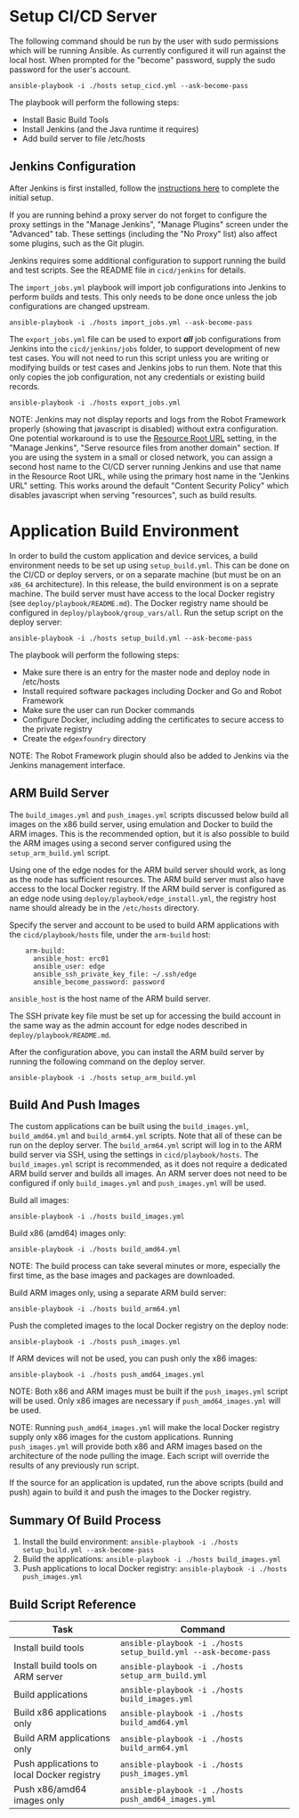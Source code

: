 # Setup CI/CD Server

The following command should be run by the user with sudo permissions which
will be running Ansible. As currently configured it will run against the local
host. When prompted for the "become" password, supply the sudo password for
the user's account.
```
ansible-playbook -i ./hosts setup_cicd.yml --ask-become-pass
```

The playbook will perform the following steps:

* Install Basic Build Tools
* Install Jenkins (and the Java runtime it requires)
* Add build server to file /etc/hosts 

## Jenkins Configuration

After Jenkins is first installed, follow the
[instructions here](https://www.jenkins.io/doc/book/installing/linux/#setup-wizard)
to complete the initial setup.

If you are running behind a proxy server do not forget to configure the
proxy settings in the "Manage Jenkins", "Manage Plugins" screen under the
"Advanced" tab. These settings (including the "No Proxy" list) also affect
some plugins, such as the Git plugin.

Jenkins requires some additional configuration to support running the build
and test scripts. See the README file in `cicd/jenkins` for details.

The `import_jobs.yml` playbook will import job configurations into Jenkins
to perform builds and tests. This only needs to be done once unless the
job configurations are changed upstream.

```
ansible-playbook -i ./hosts import_jobs.yml --ask-become-pass
```

The `export_jobs.yml` file can be used to export ***all*** job configurations
from Jenkins into the `cicd/jenkins/jobs` folder, to support development of
new test cases. You will not need to run this script unless you are writing
or modifying builds or test cases and Jenkins jobs to run them. Note that
this only copies the job configuration, not any credentials or existing build
records.

```
ansible-playbook -i ./hosts export_jobs.yml
```

NOTE: Jenkins may not display reports and logs from the Robot Framework
properly (showing that javascript is disabled) without extra configuration.
One potential workaround is to use the
[Resource Root URL](https://www.jenkins.io/doc/book/security/user-content/#resource-root-url)
setting, in the "Manage Jenkins", "Serve resource files from another domain"
section. If you are using the system in a small or closed network, you
can assign a second host name to the CI/CD server running Jenkins and
use that name in the Resource Root URL, while using the primary host name
in the "Jenkins URL" setting. This works around the default "Content Security
Policy" which disables javascript when serving "resources", such as build
results.

# Application Build Environment

In order to build the custom application and device services, a build
environment needs to be set up using `setup_build.yml`. This can be done on
the CI/CD or deploy servers, or on a separate machine (but must be on an
`x86_64` architecture). In this release, the build environment is on 
a seprate machine. The build server must have access to the local
Docker registry (see `deploy/playbook/README.md`). The Docker registry
name should be configured in `deploy/playbook/group_vars/all`. Run the
setup script on the deploy server:

```
ansible-playbook -i ./hosts setup_build.yml --ask-become-pass
```

The playbook will perform the following steps:

* Make sure there is an entry for the master node and deploy node in /etc/hosts
* Install required software packages including Docker and Go and Robot Framework
* Make sure the user can run Docker commands
* Configure Docker, including adding the certificates to secure access to the private registry
* Create the `edgexfoundry` directory

NOTE: The Robot Framework plugin should also be added to Jenkins via the
Jenkins management interface.

## ARM Build Server

The `build_images.yml` and `push_images.yml` scripts discussed below build
all images on the x86 build server, using emulation and Docker to build the
ARM images. This is the recommended option, but it is also possible to build
the ARM images using a second server configured using the `setup_arm_build.yml`
script.

Using one of the edge nodes for the ARM build server should work, as long
as the node has sufficient resources. The ARM build server must also have
access to the local Docker registry. If the ARM build server is configured
as an edge node using `deploy/playbook/edge_install.yml`, the registry host
name should already be in the `/etc/hosts` directory.

Specify the server and account to be used to build ARM applications with the
`cicd/playbook/hosts` file, under the `arm-build` host:

```
    arm-build:
      ansible_host: erc01
      ansible_user: edge
      ansible_ssh_private_key_file: ~/.ssh/edge
      ansible_become_password: password
```

`ansible_host` is the host name of the ARM build server.

The SSH private key file must be set up for accessing the build account in
the same way as the admin account for edge nodes described in
`deploy/playbook/README.md`.

After the configuration above, you can install the ARM build server by running 
the following command on the deploy server.
```
ansible-playbook -i ./hosts setup_arm_build.yml
```

## Build And Push Images

The custom applications can be built using the `build_images.yml`,
`build_amd64.yml` and `build_arm64.yml` scripts. Note that all of these can
be run on the deploy server. The `build_arm64.yml` script will log
in to the ARM build server via SSH, using the settings in
`cicd/playbook/hosts`. The `build_images.yml` script is recommended, as it
does not require a dedicated ARM build server and builds all images. An ARM
server does not need to be configured if only `build_images.yml` and
`push_images.yml` will be used.

Build all images:

```
ansible-playbook -i ./hosts build_images.yml
```

Build x86 (amd64) images only:

```
ansible-playbook -i ./hosts build_amd64.yml
```

NOTE: The build process can take several minutes or more, especially the
first time, as the base images and packages are downloaded.

Build ARM images only, using a separate ARM build server:

```
ansible-playbook -i ./hosts build_arm64.yml
```

Push the completed images to the local Docker registry on the deploy node:

```
ansible-playbook -i ./hosts push_images.yml
```

If ARM devices will not be used, you can push only the x86 images:

```
ansible-playbook -i ./hosts push_amd64_images.yml
```

NOTE: Both x86 and ARM images must be built if the `push_images.yml` script
will be used. Only x86 images are necessary if `push_amd64_images.yml` will
be used.

NOTE: Running `push_amd64_images.yml` will make the local Docker registry
supply only x86 images for the custom applications. Running `push_images.yml`
will provide both x86 and ARM images based on the architecture of the node
pulling the image. Each script will override the results of any previously
run script.

If the source for an application is updated, run the above scripts
(build and push) again to build it and push the images to the Docker
registry.

## Summary Of Build Process

1. Install the build environment: `ansible-playbook -i ./hosts setup_build.yml --ask-become-pass`
1. Build the applications: `ansible-playbook -i ./hosts build_images.yml`
1. Push applications to local Docker registry: `ansible-playbook -i ./hosts push_images.yml`

## Build Script Reference

| Task | Command |
|----|----|
| Install build tools | `ansible-playbook -i ./hosts setup_build.yml --ask-become-pass` |
| Install build tools on ARM server | `ansible-playbook -i ./hosts setup_arm_build.yml` |
| Build applications | `ansible-playbook -i ./hosts build_images.yml` |
| Build x86 applications only | `ansible-playbook -i ./hosts build_amd64.yml` |
| Build ARM applications only | `ansible-playbook -i ./hosts build_arm64.yml` |
| Push applications to local Docker registry | `ansible-playbook -i ./hosts push_images.yml` |
| Push x86/amd64 images only | `ansible-playbook -i ./hosts push_amd64_images.yml` |
